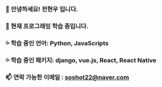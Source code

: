 ### 👋 안녕하세요! 전현우 입니다.
### 🌱 현재 프로그래밍 학습 중입니다.
### 💦 학습 중인 언어: Python, JavaScripts
### 💦 학습 중인 패키지: django, vue.js, React, React Native
### 📫 연락 가능한 이메일 : soshot22@naver.com
